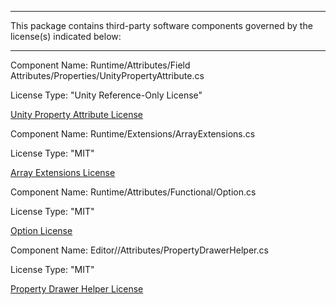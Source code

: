 ____
This package contains third-party software components governed by the license(s) indicated below:
____

Component Name: Runtime/Attributes/Field Attributes/Properties/UnityPropertyAttribute.cs

License Type: "Unity Reference-Only License"

[Unity Property Attribute License](https://github.com/Unity-Technologies/UnityCsReference/blob/master/LICENSE.md)

Component Name: Runtime/Extensions/ArrayExtensions.cs

License Type: "MIT"

[Array Extensions License](https://github.com/bitcake/bitstrap/blob/master/LICENSE.md)

Component Name: Runtime/Attributes/Functional/Option.cs

License Type: "MIT"

[Option License](https://github.com/bitcake/bitstrap/blob/master/LICENSE.md)

Component Name: Editor//Attributes/PropertyDrawerHelper.cs

License Type: "MIT"

[Property Drawer Helper License](https://github.com/bitcake/bitstrap/blob/master/LICENSE.md)

